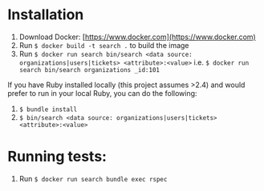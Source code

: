 Installation
===

1. Download Docker: [https://www.docker.com](https://www.docker.com)
2. Run `$ docker build -t search .` to build the image
3. Run `$ docker run search bin/search <data source: organizations|users|tickets> <attribute>:<value>`
  i.e. `$ docker run search bin/search organizations _id:101`

If you have Ruby installed locally (this project assumes >2.4) and would prefer to run in your local Ruby, you can do the following:
1. `$ bundle install`
2. `$ bin/search <data source: organizations|users|tickets> <attribute>:<value>`

Running tests:
===

1. Run `$ docker run search bundle exec rspec`
